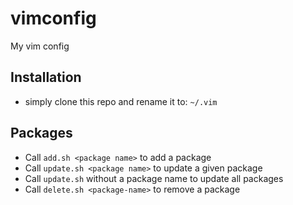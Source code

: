 # vimconfig
My vim config

## Installation
* simply clone this repo and rename it to: `~/.vim`

## Packages
* Call `add.sh <package name>` to add a package
* Call `update.sh <package name>` to update a given package
* Call `update.sh` without a package name to update all packages
* Call `delete.sh <package-name>` to remove a package


